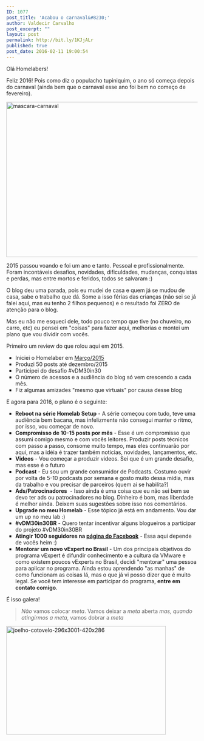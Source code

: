 ```yaml
---
ID: 1077
post_title: 'Acabou o carnaval&#8230;'
author: Valdecir Carvalho
post_excerpt: ""
layout: post
permalink: http://bit.ly/1KJjALr
published: true
post_date: 2016-02-11 19:00:54
---
```

Olá Homelabers!

Feliz 2016! Pois como diz o populacho tupiniquim, o ano só começa depois do carnaval (ainda bem que o carnaval esse ano foi bem no começo de fevereiro).

<img class="aligncenter size-full wp-image-1081" src="http://homelaber.com.br/site/wp-content/uploads/2016/02/mascara-carnaval.jpg" alt="mascara-carnaval" width="620" height="409" />

2015 passou voando e foi um ano e tanto. Pessoal e profissionalmente. Foram incontáveis desafios, novidades, dificuldades, mudanças, conquistas e perdas, mas entre mortos e feridos, todos se salvaram :)

<!--more-->O blog deu uma parada, pois eu mudei de casa e quem já se mudou de casa, sabe o trabalho que dá. Some a isso férias das crianças (não sei se já falei aqui, mas eu tenho 2 filhos pequenos) e o resultado foi ZERO de atenção para o blog.

Mas eu não me esqueci dele, todo pouco tempo que tive (no chuveiro, no carro, etc) eu pensei em "coisas" para fazer aqui, melhorias e montei um plano que vou dividir com vocês.

Primeiro um review do que rolou aqui em 2015.

<ul style="list-style-type: square;">
    <li>Iniciei o Homelaber em <a href="http://homelaber.com.br/homelaber-brasil/" target="_blank">Março/2015</a></li>
    <li>Produzi 50 posts até dezembro/2015</li>
    <li>Participei do desafio #vDM30in30</li>
    <li>O número de acessos e a audiência do blog só vem crescendo a cada mês.</li>
    <li>Fiz algumas amizades "mesmo que virtuais" por causa desse blog</li>
</ul>

E agora para 2016, o plano é o seguinte:

<ul style="list-style-type: square;">
    <li><strong>Reboot na série Homelab Setup</strong> - A série começou com tudo, teve uma audiência bem bacana, mas infelizmente não consegui manter o ritmo, por isso, vou começar de novo.</li>
    <li><strong>Compromisso de 10-15 posts por mês</strong> - Esse é um compromisso que assumi comigo mesmo e com vocês leitores. Produzir posts técnicos com passo a passo, consome muito tempo, mas eles continuarão por aqui, mas a idéia é trazer também noticias, novidades, lançamentos, etc.</li>
    <li><strong>Videos</strong> - Vou começar a produzir videos. Sei que é um grande desafio, mas esse é o futuro</li>
    <li><strong>Podcast</strong> - Eu sou um grande consumidor de Podcasts. Costumo ouvir por volta de 5-10 podcasts por semana e gosto muito dessa mídia, mas da trabalho e vou precisar de parceiros (quem ai se habilita?)</li>
    <li><strong>Ads/Patrocinadores</strong>  - Isso ainda é uma coisa que eu não sei bem se devo ter ads ou patrocinadores no blog. Dinheiro é bom, mas liberdade é melhor ainda. Deixem suas sugestões sobre isso nos comentários.</li>
    <li><strong>Upgrade no meu Homelab</strong> - Esse tópico já está em andamento. Vou dar um up no meu lab :)</li>
    <li><strong>#vDM30in30BR</strong> - Quero tentar incentivar alguns blogueiros a participar do projeto #vDM30in30BR</li>
    <li><strong>Atingir 1000 seguidores na <a href="http://facebook.com/homelaber" target="_blank">página do Facebook</a></strong> - Essa aqui depende de vocês heim :)</li>
    <li><strong>Mentorar um novo vExpert no Brasil</strong> - Um dos principais objetivos do programa vExpert é difundir conhecimento e a cultura da VMware e como existem poucos vExperts no Brasil, decidi "mentorar" uma pessoa para aplicar no programa. Ainda estou aprendendo "as manhas" de como funcionam as coisas lá, mas o que já vi posso dizer que é muito legal. Se você tem interesse em participar do programa, <strong>entre em contato comigo</strong>.</li>
</ul>

É isso galera!

<blockquote><em>Não</em> vamos colocar <em>meta</em>. Vamos deixar a <em>meta</em> aberta <em>mas, quando atingirmos a meta</em>, vamos dobrar a <em>meta</em></blockquote>

<img class="aligncenter size-full wp-image-1080" src="http://homelaber.com.br/site/wp-content/uploads/2016/02/joelho-cotovelo-296x3001-420x286.jpg" alt="joelho-cotovelo-296x3001-420x286" width="420" height="286" />